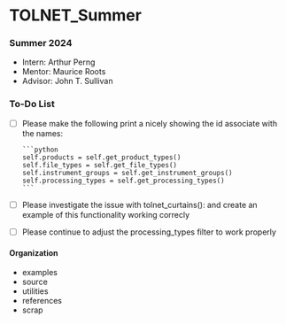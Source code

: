 # TOLNET_Summer

### Summer 2024
- Intern: Arthur Perng
- Mentor: Maurice Roots
- Advisor: John T. Sullivan

### To-Do List
- [ ] Please make the following print a nicely showing the id associate with the names:

      ```python
      self.products = self.get_product_types()
      self.file_types = self.get_file_types()
      self.instrument_groups = self.get_instrument_groups()
      self.processing_types = self.get_processing_types()
      ```

- [ ] Please investigate the issue with tolnet_curtains(): and create an example of this functionality working correcly
- [ ] Please continue to adjust the processing_types filter to work properly


#### Organization
- examples
- source
- utilities
- references
- scrap
